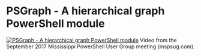 ﻿# PSGraph - A hierarchical graph PowerShell module

[![PSGraph - A hierarchical graph PowerShell module](https://i2.ytimg.com/vi/i7j5l9NVaJk/hqdefault.jpg "PSGraph - A hierarchical graph PowerShell module")](https://www.youtube.com/watch?v=i7j5l9NVaJk)
Video from the September 2017 Mississippi PowerShell User Group meeting (mspsug.com).


